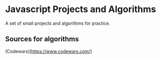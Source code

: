 # Javascript Projects and Algorithms

A set of small projects and algorithms for practice.

## Sources for algorithms
(Codewars)[https://www.codewars.com/]
